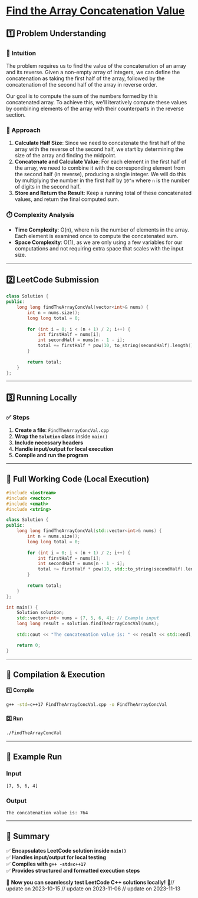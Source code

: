# **[Find the Array Concatenation Value](https://leetcode.com/problems/find-the-array-concatenation-value/description/)**  

## **1️⃣ Problem Understanding**  
### **📌 Intuition**  
The problem requires us to find the value of the concatenation of an array and its reverse. Given a non-empty array of integers, we can define the concatenation as taking the first half of the array, followed by the concatenation of the second half of the array in reverse order. 

Our goal is to compute the sum of the numbers formed by this concatenated array. To achieve this, we'll iteratively compute these values by combining elements of the array with their counterparts in the reverse section.

### **🚀 Approach**  
1. **Calculate Half Size**: Since we need to concatenate the first half of the array with the reverse of the second half, we start by determining the size of the array and finding the midpoint.
2. **Concatenate and Calculate Value**: For each element in the first half of the array, we need to combine it with the corresponding element from the second half (in reverse), producing a single integer. We will do this by multiplying the number in the first half by `10^n` where `n` is the number of digits in the second half.
3. **Store and Return the Result**: Keep a running total of these concatenated values, and return the final computed sum.

### **⏱️ Complexity Analysis**  
- **Time Complexity**: O(n), where n is the number of elements in the array. Each element is examined once to compute the concatenated sum.
- **Space Complexity**: O(1), as we are only using a few variables for our computations and not requiring extra space that scales with the input size.

---  

## **2️⃣ LeetCode Submission**  
```cpp
class Solution {
public:
    long long findTheArrayConcVal(vector<int>& nums) {
        int n = nums.size();
        long long total = 0;
        
        for (int i = 0; i < (n + 1) / 2; i++) {
            int firstHalf = nums[i];
            int secondHalf = nums[n - 1 - i];
            total += firstHalf * pow(10, to_string(secondHalf).length()) + secondHalf;
        }
        
        return total;
    }
};  
```  

---  

## **3️⃣ Running Locally**  
### **✅ Steps**  
1. **Create a file**: `FindTheArrayConcVal.cpp`  
2. **Wrap the `Solution` class** inside `main()`  
3. **Include necessary headers**  
4. **Handle input/output for local execution**  
5. **Compile and run the program**  

---  

## **📝 Full Working Code (Local Execution)**  
```cpp
#include <iostream>
#include <vector>
#include <cmath>
#include <string>

class Solution {
public:
    long long findTheArrayConcVal(std::vector<int>& nums) {
        int n = nums.size();
        long long total = 0;
        
        for (int i = 0; i < (n + 1) / 2; i++) {
            int firstHalf = nums[i];
            int secondHalf = nums[n - 1 - i];
            total += firstHalf * pow(10, std::to_string(secondHalf).length()) + secondHalf;
        }
        
        return total;
    }
};

int main() {
    Solution solution;
    std::vector<int> nums = {7, 5, 6, 4}; // Example input
    long long result = solution.findTheArrayConcVal(nums);
    
    std::cout << "The concatenation value is: " << result << std::endl;

    return 0;
}
```  

---  

## **🔧 Compilation & Execution**  
#### **1️⃣ Compile**  
```bash
g++ -std=c++17 FindTheArrayConcVal.cpp -o FindTheArrayConcVal
```  

#### **2️⃣ Run**  
```bash
./FindTheArrayConcVal
```  

---  

## **🎯 Example Run**  
### **Input**  
```
[7, 5, 6, 4]
```  
### **Output**  
```
The concatenation value is: 764
```  

---  

## **📌 Summary**  
✅ **Encapsulates LeetCode solution inside `main()`**  
✅ **Handles input/output for local testing**  
✅ **Compiles with `g++ -std=c++17`**  
✅ **Provides structured and formatted execution steps**  

🚀 **Now you can seamlessly test LeetCode C++ solutions locally!** 🚀// update on 2023-10-15
// update on 2023-11-06
// update on 2023-11-13
